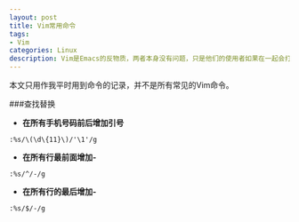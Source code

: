 ```yaml
---
layout: post
title: Vim常用命令
tags:
- Vim
categories: Linux
description: Vim是Emacs的反物质，两者本身没有问题，只是他们的使用者如果在一起会打起来，造成最后的湮灭。这里不讨论湮灭的问题。
---
```

本文只用作我平时用到命令的记录，并不是所有常见的Vim命令。

###查找替换

- **在所有手机号码前后增加引号**
```
:%s/\(\d\{11}\)/'\1'/g
```
- **在所有行最前面增加-**
```
:%s/^/-/g
```
- **在所有行的最后增加-**
```
:%s/$/-/g
```
<!-- more -->
